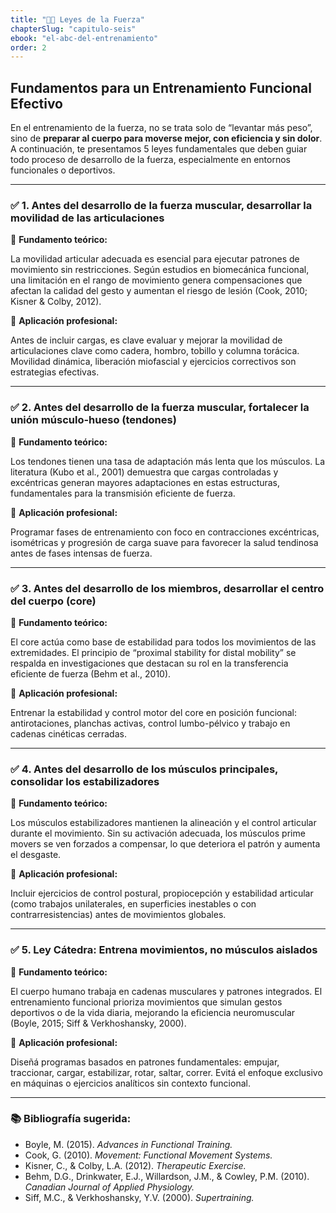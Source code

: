 ```yaml
---
title: "💪🏽 Leyes de la Fuerza"
chapterSlug: "capitulo-seis"
ebook: "el-abc-del-entrenamiento"
order: 2
---
```


## Fundamentos para un Entrenamiento Funcional Efectivo

En el entrenamiento de la fuerza, no se trata solo de “levantar más peso”, sino de **preparar al cuerpo para moverse mejor, con eficiencia y sin dolor**. A continuación, te presentamos 5 leyes fundamentales que deben guiar todo proceso de desarrollo de la fuerza, especialmente en entornos funcionales o deportivos.

---

### ✅ **1. Antes del desarrollo de la fuerza muscular, desarrollar la movilidad de las articulaciones**

🔬 **Fundamento teórico:**

La movilidad articular adecuada es esencial para ejecutar patrones de movimiento sin restricciones. Según estudios en biomecánica funcional, una limitación en el rango de movimiento genera compensaciones que afectan la calidad del gesto y aumentan el riesgo de lesión (Cook, 2010; Kisner & Colby, 2012).

📌 **Aplicación profesional:**

Antes de incluir cargas, es clave evaluar y mejorar la movilidad de articulaciones clave como cadera, hombro, tobillo y columna torácica. Movilidad dinámica, liberación miofascial y ejercicios correctivos son estrategias efectivas.

---

### ✅ **2. Antes del desarrollo de la fuerza muscular, fortalecer la unión músculo-hueso (tendones)**

🔬 **Fundamento teórico:**

Los tendones tienen una tasa de adaptación más lenta que los músculos. La literatura (Kubo et al., 2001) demuestra que cargas controladas y excéntricas generan mayores adaptaciones en estas estructuras, fundamentales para la transmisión eficiente de fuerza.

📌 **Aplicación profesional:**

Programar fases de entrenamiento con foco en contracciones excéntricas, isométricas y progresión de carga suave para favorecer la salud tendinosa antes de fases intensas de fuerza.

---

### ✅ **3. Antes del desarrollo de los miembros, desarrollar el centro del cuerpo (core)**

🔬 **Fundamento teórico:**

El core actúa como base de estabilidad para todos los movimientos de las extremidades. El principio de “proximal stability for distal mobility” se respalda en investigaciones que destacan su rol en la transferencia eficiente de fuerza (Behm et al., 2010).

📌 **Aplicación profesional:**

Entrenar la estabilidad y control motor del core en posición funcional: antirotaciones, planchas activas, control lumbo-pélvico y trabajo en cadenas cinéticas cerradas.

---

### ✅ **4. Antes del desarrollo de los músculos principales, consolidar los estabilizadores**

🔬 **Fundamento teórico:**

Los músculos estabilizadores mantienen la alineación y el control articular durante el movimiento. Sin su activación adecuada, los músculos prime movers se ven forzados a compensar, lo que deteriora el patrón y aumenta el desgaste.

📌 **Aplicación profesional:**

Incluir ejercicios de control postural, propiocepción y estabilidad articular (como trabajos unilaterales, en superficies inestables o con contrarresistencias) antes de movimientos globales.

---

### ✅ **5. Ley Cátedra: Entrena movimientos, no músculos aislados**

🔬 **Fundamento teórico:**

El cuerpo humano trabaja en cadenas musculares y patrones integrados. El entrenamiento funcional prioriza movimientos que simulan gestos deportivos o de la vida diaria, mejorando la eficiencia neuromuscular (Boyle, 2015; Siff & Verkhoshansky, 2000).

📌 **Aplicación profesional:**

Diseñá programas basados en patrones fundamentales: empujar, traccionar, cargar, estabilizar, rotar, saltar, correr. Evitá el enfoque exclusivo en máquinas o ejercicios analíticos sin contexto funcional.

---

### 📚 Bibliografía sugerida:

- Boyle, M. (2015). *Advances in Functional Training.*
- Cook, G. (2010). *Movement: Functional Movement Systems.*
- Kisner, C., & Colby, L.A. (2012). *Therapeutic Exercise.*
- Behm, D.G., Drinkwater, E.J., Willardson, J.M., & Cowley, P.M. (2010). *Canadian Journal of Applied Physiology.*
- Siff, M.C., & Verkhoshansky, Y.V. (2000). *Supertraining.*